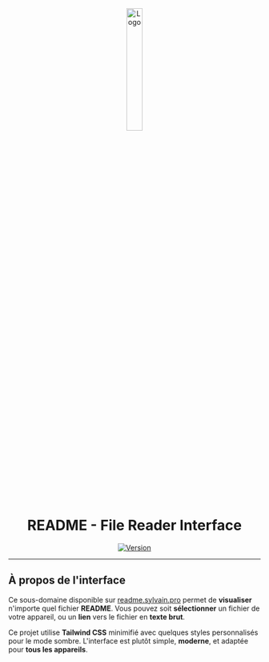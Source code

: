 <div align="center">
  <a href="https://readme.sylvain.pro"><img src="https://readme.sylvain.pro/assets/images/logo.png" alt="Logo" width="25%" height="auto"></a>

  # README - File Reader Interface
  [![Version](https://custom-icon-badges.demolab.com/badge/Version%20:-v1.0.1-6479ee?logo=readme.sylvain.pro&labelColor=23272A)](https://github.com/20syldev/readme/releases/latest)
</div>

---

## À propos de l'interface
Ce sous-domaine disponible sur [readme.sylvain.pro](https://readme.sylvain.pro) permet de **visualiser** n'importe quel fichier **README**. Vous pouvez soit **sélectionner** un fichier de votre appareil, ou un **lien** vers le fichier en **texte brut**.

Ce projet utilise **Tailwind CSS** minimifié avec quelques styles personnalisés pour le mode sombre. L'interface est plutôt simple, **moderne**, et adaptée pour **tous les appareils**.

